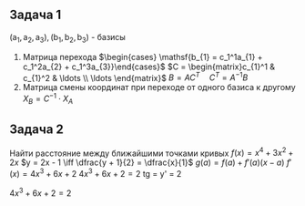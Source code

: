 ## Задача 1
$\mathsf{(a_{1}, a_{2}, a_{3}) , (b_1, b_{2}, b_{3})}$ - базисы
1. Матрица перехода
		$\begin{cases} \mathsf{b_{1} = c_1^1a_{1} + c_1^2a_{2} + c_1^3a_{3}}\end{cases}$
		$C = \begin{matrix}c_{1}^1 & c_{1}^2 & \ldots \\ \ldots \end{matrix}$
		$B = AC^T \quad C^T = A^{-1}B$
2. Матрица смены координат при переходе от одного базиса к другому
		$X_{B} = C^{-1} \cdot X_{A}$

## Задача 2
Найти расстояние между ближайшими точками кривых
$f(x) = x^4 + 3x^2 + 2x$
$y = 2x - 1 \iff \dfrac{y + 1}{2} = \dfrac{x}{1}$
$g(a) = f(a) + f'(a) (x - a)$
$f'(x) = 4x^3 + 6x + 2$
$4x^3 + 6x + 2 = 2$
tg = y' = 2

$4x^3 + 6x + 2 = 2$